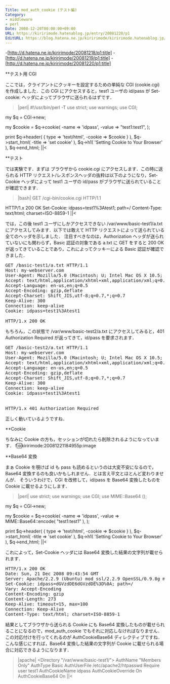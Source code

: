 ```yaml
---
Title: mod_auth_cookie (テスト編)
Category:
- middleware
- perl
Date: 2008-12-20T00:00:00+09:00
URL: https://kiririmode.hatenablog.jp/entry/20081220/p1
EditURL: https://blog.hatena.ne.jp/kiririmode/kiririmode.hatenablog.jp/atom/entry/8454420450078213719
---
```


-[http://d.hatena.ne.jp/kiririmode/20081218/p1:title]
-[http://d.hatena.ne.jp/kiririmode/20081219/p1:title]
-[http://d.hatena.ne.jp/kiririmode/20081220/p1:title]

**テスト用 CGI

ここでは，クライアントにクッキーを設定するための単純な CGI (cookie.cgi) を作成しました．この CGI にアクセスすると，test1 ユーザの id/pass が Set-cookie: ヘッダによってブラウザに送られるはずです．
>|perl|
#!/usr/bin/perl -T
use strict;
use warnings;
use CGI;

my $q = CGI->new;

my $cookie = $q->cookie(
  -name  => 'idpass',
  -value => "test1:test1",
);

print $q->header( { type => 'text/html', -cookie => $cookie } ),
      $q->start_html( -title => 'set cookie' ),
      $q->h1( 'Setting Cookie to Your Browser' ),
      $q->end_html;
||<

**テスト

では実験です．まずは ブラウザから cookie.cgi にアクセスします．この時に送られる HTTP リクエスト/レスポンスヘッダの抜粋は以下のようになり，Set-Cookie ヘッダによって test1 ユーザの id/pass がブラウザに送られていることが確認できます．

>|bash|
GET /cgi-bin/cookie.cgi HTTP/1.1

HTTP/1.x 200 OK
Set-Cookie: idpass=test1%3Atest1; path=/
Content-Type: text/html; charset=ISO-8859-1
||<

では，この後 test1 ユーザにしかアクセスできない /var/www/basic-test1/a.txt にアクセスしてみます．以下では敢えて HTTP リクエストによって送られている全てのヘッダを示しました．
注目すべきなのは，Authorization ヘッダが送られていないにも関わらず，Basic 認証の対象である a.txt に GET をすると 200 OK が返ってきていることであり，これによってクッキーによる Basic 認証が確認できました．

<pre>
GET /basic-test1/a.txt HTTP/1.1
Host: my-webserver.com
User-Agent: Mozilla/5.0 (Macintosh; U; Intel Mac OS X 10.5; ja-JP-mac; rv:1.9.0.5) Gecko/2008120121 Firefox/3.0.5
Accept: text/html,application/xhtml+xml,application/xml;q=0.9,*/*;q=0.8
Accept-Language: en-us,en;q=0.5
Accept-Encoding: gzip,deflate
Accept-Charset: Shift_JIS,utf-8;q=0.7,*;q=0.7
Keep-Alive: 300
Connection: keep-alive
Cookie: idpass=test1%3Atest1

HTTP/1.x 200 OK
</pre>

もちろん，この状態で /var/www/basic-test2/a.txt にアクセスしてみると，401 Authorization Required が返ってきて，id/pass を要求されます．

<pre>
GET /basic-test2/a.txt HTTP/1.1
Host: my-webserver.com
User-Agent: Mozilla/5.0 (Macintosh; U; Intel Mac OS X 10.5; ja-JP-mac; rv:1.9.0.5) Gecko/2008120121 Firefox/3.0.5
Accept: text/html,application/xhtml+xml,application/xml;q=0.9,*/*;q=0.8
Accept-Language: en-us,en;q=0.5
Accept-Encoding: gzip,deflate
Accept-Charset: Shift_JIS,utf-8;q=0.7,*;q=0.7
Keep-Alive: 300
Connection: keep-alive
Cookie: idpass=test1%3Atest1


HTTP/1.x 401 Authorization Required
</pre>

正しく動いているようですね．

**Cookie

ちなみに Cookie の方も，セッションが切れたら削除されるようになっています．
f:id:kiririmode:20081221184955p:image

**Base64 変換

まぁ Cookie を覗けば id も pass も読めるというのは大変不安になるので，Base64 変換するのも良いかもしれません．とは言え平文とほとんど変わりませんが．
そういうわけで，CGI を改修して，id/pass を Base64 変換したものを Cookie に載せるようにします．
>|perl|
use strict;
use warnings;
use CGI;
use MIME::Base64 ();

my $q = CGI->new;

my $cookie = $q->cookie(
  -name  => 'idpass',
  -value => MIME::Base64::encode( "test1:test1" ),
);

print $q->header( { type => 'text/html', -cookie => $cookie } ),
      $q->start_html( -title => 'set cookie' ),
      $q->h1( 'Setting Cookie to Your Browser' ),
      $q->end_html;
||<

これによって，Set-Cookie ヘッダには Base64 変換した結果の文字列が載せられます．
<pre>
HTTP/1.x 200 OK
Date: Sun, 21 Dec 2008 09:43:54 GMT
Server: Apache/2.2.9 (Ubuntu) mod_ssl/2.2.9 OpenSSL/0.9.8g mod_perl/2.0.4 Perl/v5.10.0
Set-Cookie: idpass=dGVzdDE6dGVzdDE%3D%0A; path=/
Vary: Accept-Encoding
Content-Encoding: gzip
Content-Length: 273
Keep-Alive: timeout=15, max=100
Connection: Keep-Alive
Content-Type: text/html; charset=ISO-8859-1
</pre>

結果としてブラウザから送られる Cookie にも Base64 変換したものが載せられることになるので，mod_auth_cookie でもそれに対応しなければなりません．この対応付けを行ってくれるのが AuthCookieBase64 ディレクティブですね．こんな感じにすれば，Base64 変換した結果の文字列が Cookie に載せられる場合に対応できるようになります．
>|apache|
    <Directory "/var/www/basic-test1/">
        AuthName "Members Only"
        AuthType Basic
        AuthUserFile /etc/apache2/htpasswd
        Require user test1
        AuthCookieName idpass
        AuthCookieOverride On
        AuthCookieBase64 On
    </Directory>
||<
